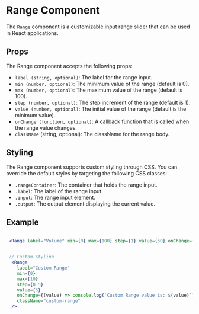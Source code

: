 # Range Component

The `Range` component is a customizable input range slider that can be used in React applications.

## Props
The Range component accepts the following props:

- `label (string, optional)`: The label for the range input.
- `min (number, optional)`: The minimum value of the range (default is 0).
- `max (number, optional)`: The maximum value of the range (default is 100).
- `step (number, optional)`: The step increment of the range (default is 1).
- `value (number, optional)`: The initial value of the range (default is the minimum value).
- `onChange (function, optional)`: A callback function that is called when the range value changes.
- `className` (string, optional): The className for the range body.

## Styling
The Range component supports custom styling through CSS. You can override the default styles by targeting the following CSS classes:

- `.rangeContainer`: The container that holds the range input.
- `.label`: The label of the range input.
- `.input`: The range input element.
- `.output`: The output element displaying the current value.

## Example

```jsx

 <Range label="Volume" min={0} max={100} step={1} value={50} onChange={handleRangeChange} />


 // Custom Styling
  <Range
    label="Custom Range"
    min={0}
    max={10}
    step={0.5}
    value={5}
    onChange={(value) => console.log(`Custom Range value is: ${value}`)}
    className="custom-range"
  />
```
